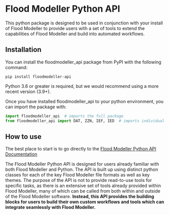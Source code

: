 # Flood Modeller Python API
This python package is designed to be used in conjunction with your install of Flood Modeller to provide users with a set of tools to extend the capabilities of Flood Modeller and build into automated workflows.

## Installation
You can install the floodmodeller_api package from PyPI with the following command:

```
pip install floodmodeller-api
```

Python 3.6 or greater is required, but we would recommend using a more recent version (3.9+).

Once you have installed floodmodeller_api to your python environment, you can import the package with:

```python
import floodmodeller_api  # imports the full package
from floodmodeller_api import DAT, ZZN, IEF, IED  # imports individual classes (recommended)
```
## How to use

The best place to start is to go directly to the [Flood Modeller Python API Documentation](https://help.floodmodeller.com/api/)

The Flood Modeller Python API is designed for users already familiar with both Flood Modeller and Python. The API is built up using distinct python classes for each of the key Flood Modeller file formats as well as key themes. The purpose of the API is not to provide read-to-use tools for specific tasks, as there is an extensive set of tools already provided within Flood Modeller, many of which can be called from both within and outside of the Flood Modeller software. **Instead, this API provides the building blocks for users to build their own custom workflows and tools which can integrate seamlessly with Flood Modeller.**


